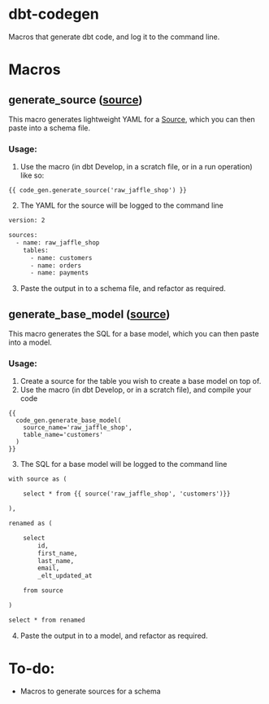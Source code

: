 # dbt-codegen

Macros that generate dbt code, and log it to the command line.

# Macros
## generate_source ([source](macros/generate_source.sql))
This macro generates lightweight YAML for a [Source](https://docs.getdbt.com/docs/using-sources),
which you can then paste into a schema file.
### Usage:
1. Use the macro (in dbt Develop, in a scratch file, or in a run operation) like
  so:
```
{{ code_gen.generate_source('raw_jaffle_shop') }}
```
2. The YAML for the source will be logged to the command line
```txt
version: 2

sources:
  - name: raw_jaffle_shop
    tables:
      - name: customers
      - name: orders
      - name: payments
```
3. Paste the output in to a schema file, and refactor as required.


## generate_base_model ([source](macros/generate_base_model.sql))
This macro generates the SQL for a base model, which you can then paste into a
model.

### Usage:
1. Create a source for the table you wish to create a base model on top of.
2. Use the macro (in dbt Develop, or in a scratch file), and compile your code
```
{{
  code_gen.generate_base_model(
    source_name='raw_jaffle_shop',
    table_name='customers'
  )
}}
```
3. The SQL for a base model will be logged to the command line
```txt
with source as (

    select * from {{ source('raw_jaffle_shop', 'customers')}}

),

renamed as (

    select
        id,
        first_name,
        last_name,
        email,
        _elt_updated_at

    from source

)

select * from renamed
```
4. Paste the output in to a model, and refactor as required.

# To-do:
* Macros to generate sources for a schema
